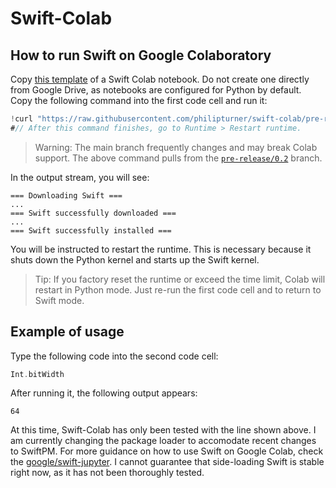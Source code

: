 # Swift-Colab

## How to run Swift on Google Colaboratory

Copy [this template](https://colab.research.google.com/drive/1EACIWrk9IWloUckRm3wu973bKUBXQDKR?usp=sharing) of a Swift Colab notebook. Do not create one directly from Google Drive, as notebooks are configured for Python by default. Copy the following command into the first code cell and run it:

```swift
!curl "https://raw.githubusercontent.com/philipturner/swift-colab/pre-release/0.2/install_swift.sh" --output "install_swift.sh" && bash "install_swift.sh" "5.5.2" #// Replace 5.5.2 with newest Swift version
#// After this command finishes, go to Runtime > Restart runtime.
```

> Warning: The main branch frequently changes and may break Colab support. The above command pulls from the [`pre-release/0.2`](https://github.com/philipturner/swift-colab/tree/pre-release/0.2) branch.

In the output stream, you will see:

```
=== Downloading Swift ===
...
=== Swift successfully downloaded ===
...
=== Swift successfully installed ===
```

You will be instructed to restart the runtime. This is necessary because it shuts down the Python kernel and starts up the Swift kernel.

> Tip: If you factory reset the runtime or exceed the time limit, Colab will restart in Python mode. Just re-run the first code cell and to return to Swift mode.

## Example of usage

Type the following code into the second code cell:

```swift
Int.bitWidth
```

After running it, the following output appears:

```
64
```

At this time, Swift-Colab has only been tested with the line shown above. I am currently changing the package loader to accomodate recent changes to SwiftPM. For more guidance on how to use Swift on Google Colab, check the [google/swift-jupyter](https://github.com/google/swift-jupyter). I cannot guarantee that side-loading Swift is stable right now, as it has not been thoroughly tested.
